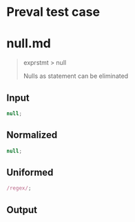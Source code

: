 # Preval test case

# null.md

> exprstmt > null
>
> Nulls as statement can be eliminated

## Input

`````js filename=intro
null;
`````

## Normalized

`````js filename=intro
null;
`````

## Uniformed

`````js filename=intro
/regex/;
`````

## Output

`````js filename=intro

`````
